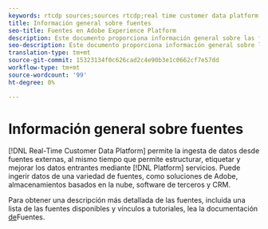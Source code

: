 ```yaml
---
keywords: rtcdp sources;sources rtcdp;real time customer data platform sources
title: Información general sobre fuentes
seo-title: Fuentes en Adobe Experience Platform
description: Este documento proporciona información general sobre las fuentes en la plataforma de datos del cliente en tiempo real
seo-description: Este documento proporciona información general sobre las fuentes en la plataforma de datos del cliente en tiempo real
translation-type: tm+mt
source-git-commit: 15323134f0c626cad2c4e90b3e1c0662cf7e57dd
workflow-type: tm+mt
source-wordcount: '99'
ht-degree: 0%

---
```



# Información general sobre fuentes

[!DNL Real-Time Customer Data Platform] permite la ingesta de datos desde fuentes externas, al mismo tiempo que permite estructurar, etiquetar y mejorar los datos entrantes mediante [!DNL Platform] servicios. Puede ingerir datos de una variedad de fuentes, como soluciones de Adobe, almacenamientos basados en la nube, software de terceros y CRM.

Para obtener una descripción más detallada de las fuentes, incluida una lista de las fuentes disponibles y vínculos a tutoriales, lea la documentación [de](../../sources/home.md)Fuentes.